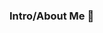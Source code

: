 ### Intro/About Me 👋

<!--
**ScrappyCat0/ScrappyCat0** is a ✨ _special_ ✨ repository because its `README.md` (this file) appears on your GitHub profile.

Here are some ideas to get you started:

- 🔭 I’m currently working on ... I am a marketing and advertising sales professional. I am working on ways to collect and organize information more efficiently.
- 🌱 I’m currently learning ... Python.
- 👯 I’m looking to collaborate on ...
- 🤔 I’m looking for help with ... Web scraping.
- 💬 Ask me about ...
- 📫 How to reach me: ...
- ⚡ Fun fact: ...
-->
